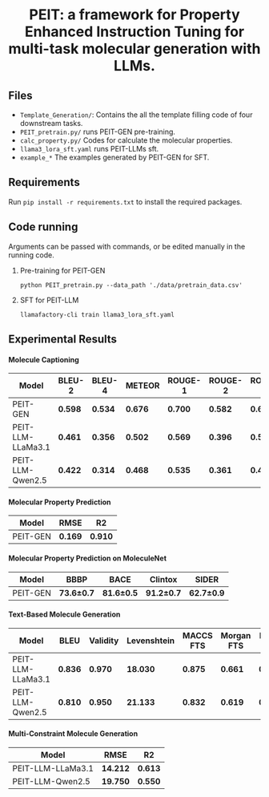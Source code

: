 <h1 align="center">   PEIT: a framework for Property Enhanced Instruction Tuning for multi-task molecular generation with LLMs.  </h1>


## Files
* `Template_Generation/`: Contains the all the template filling code of four downstream tasks.
* `PEIT_pretrain.py/` runs PEIT-GEN pre-training.
* `calc_property.py/` Codes for calculate the molecular properties.
* `llama3_lora_sft.yaml` runs PEIT-LLMs sft.
* `example_*` The examples generated by PEIT-GEN for SFT.
## Requirements
Run `pip install -r requirements.txt` to install the required packages.
## Code running
Arguments can be passed with commands, or be edited manually in the running code.
1. Pre-training for PEIT-GEN
    ```
    python PEIT_pretrain.py --data_path './data/pretrain_data.csv'
    ```
2. SFT for PEIT-LLM
    ```
    llamafactory-cli train llama3_lora_sft.yaml
    ```
## Experimental Results

#### Molecule Captioning
| Model | BLEU-2 | BLEU-4 | METEOR | ROUGE-1 | ROUGE-2 | ROUGE-L |
|-------|--------|--------|--------|---------|---------|---------|
| PEIT-GEN | **0.598** | **0.534** | **0.676** | **0.700** | **0.582** | **0.653** |
| PEIT-LLM-LLaMa3.1 | **0.461** | **0.356** | **0.502** | **0.569** | **0.396** | **0.505** |
| PEIT-LLM-Qwen2.5 | **0.422** | **0.314** | **0.468** | **0.535** | **0.361** | **0.477** |

#### Molecular Property Prediction
| Model | RMSE | R2 |
|-------|----|------|
| PEIT-GEN | **0.169** | **0.910** |

#### Molecular Property Prediction on MoleculeNet 
| Model | BBBP | BACE | Clintox | SIDER |
|-------|------|------|---------|-------|
| PEIT-GEN | **73.6±0.7** | **81.6±0.5** | **91.2±0.7** | **62.7±0.9** |

#### Text-Based Molecule Generation
| Model | BLEU | Validity | Levenshtein | MACCS FTS | Morgan FTS | RDKit FTS |
|-------|------|---------|------------|----------|-----------|----------|
| PEIT-LLM-LLaMa3.1 | **0.836** | **0.970** | **18.030** | **0.875** | **0.661** | **0.776** |
| PEIT-LLM-Qwen2.5 | **0.810** | **0.950** | **21.133** | **0.832** | **0.619** | **0.735** |

#### Multi-Constraint Molecule Generation
| Model | RMSE | R2 |
|-------|------|----|
| PEIT-LLM-LLaMa3.1 | **14.212** | **0.613** |
| PEIT-LLM-Qwen2.5 | **19.750** | **0.550** |


